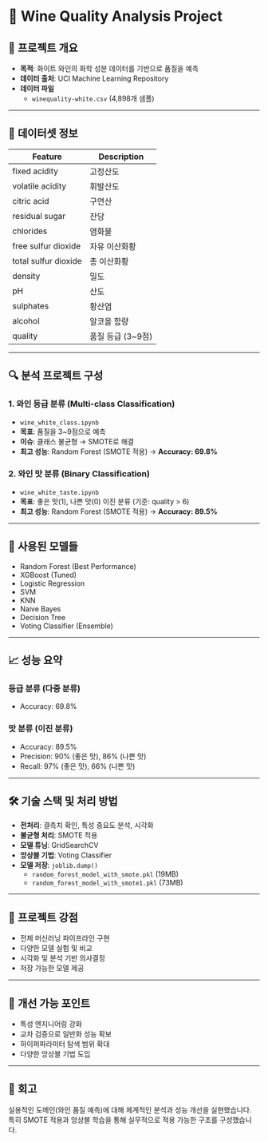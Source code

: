 # 🍷 Wine Quality Analysis Project

## 📌 프로젝트 개요
- **목적**: 화이트 와인의 화학 성분 데이터를 기반으로 품질을 예측
- **데이터 출처**: UCI Machine Learning Repository
- **데이터 파일**
  - `winequality-white.csv` (4,898개 샘플)

---

## 🧪 데이터셋 정보

| Feature                 | Description           |
|------------------------|-----------------------|
| fixed acidity          | 고정산도               |
| volatile acidity       | 휘발산도               |
| citric acid            | 구연산                 |
| residual sugar         | 잔당                   |
| chlorides              | 염화물                 |
| free sulfur dioxide    | 자유 이산화황          |
| total sulfur dioxide   | 총 이산화황            |
| density                | 밀도                   |
| pH                     | 산도                   |
| sulphates              | 황산염                 |
| alcohol                | 알코올 함량            |
| quality                | 품질 등급 (3~9점)      |

---

## 🔍 분석 프로젝트 구성

### 1. 와인 등급 분류 (Multi-class Classification)
- `wine_white_class.ipynb`
- **목표**: 품질을 3~9점으로 예측
- **이슈**: 클래스 불균형 → SMOTE로 해결
- **최고 성능**: Random Forest (SMOTE 적용) → **Accuracy: 69.8%**

### 2. 와인 맛 분류 (Binary Classification)
- `wine_white_taste.ipynb`
- **목표**: 좋은 맛(1), 나쁜 맛(0) 이진 분류 (기준: quality > 6)
- **최고 성능**: Random Forest (SMOTE 적용) → **Accuracy: 89.5%**

---

## 🤖 사용된 모델들

- Random Forest (Best Performance)
- XGBoost (Tuned)
- Logistic Regression
- SVM
- KNN
- Naive Bayes
- Decision Tree
- Voting Classifier (Ensemble)

---

## 📈 성능 요약

### 등급 분류 (다중 분류)
- Accuracy: 69.8%

### 맛 분류 (이진 분류)
- Accuracy: 89.5%
- Precision: 90% (좋은 맛), 86% (나쁜 맛)
- Recall: 97% (좋은 맛), 66% (나쁜 맛)

---

## 🛠️ 기술 스택 및 처리 방법

- **전처리**: 결측치 확인, 특성 중요도 분석, 시각화
- **불균형 처리**: SMOTE 적용
- **모델 튜닝**: GridSearchCV
- **앙상블 기법**: Voting Classifier
- **모델 저장**: `joblib.dump()`
  - `random_forest_model_with_smote.pkl` (19MB)
  - `random_forest_model_with_smote1.pkl` (73MB)

---

## 🎯 프로젝트 강점

- 전체 머신러닝 파이프라인 구현
- 다양한 모델 실험 및 비교
- 시각화 및 분석 기반 의사결정
- 저장 가능한 모델 제공

---

## 🔧 개선 가능 포인트

- 특성 엔지니어링 강화
- 교차 검증으로 일반화 성능 확보
- 하이퍼파라미터 탐색 범위 확대
- 다양한 앙상블 기법 도입

---

## 🧠 회고

실용적인 도메인(와인 품질 예측)에 대해 체계적인 분석과 성능 개선을 실현했습니다. 특히 SMOTE 적용과 앙상블 학습을 통해 실무적으로 적용 가능한 구조를 구성했습니다.
